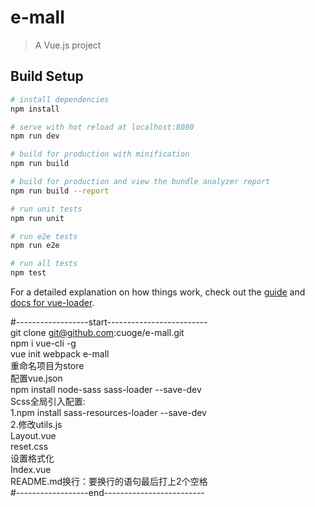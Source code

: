 # e-mall

> A Vue.js project

## Build Setup

``` bash
# install dependencies
npm install

# serve with hot reload at localhost:8080
npm run dev

# build for production with minification
npm run build

# build for production and view the bundle analyzer report
npm run build --report

# run unit tests
npm run unit

# run e2e tests
npm run e2e

# run all tests
npm test
```

For a detailed explanation on how things work, check out the [guide](http://vuejs-templates.github.io/webpack/) and [docs for vue-loader](http://vuejs.github.io/vue-loader).

#------------------start-------------------------  
git clone git@github.com:cuoge/e-mall.git  
npm i vue-cli -g  
vue init webpack e-mall  
重命名项目为store  
配置vue.json  
npm install node-sass sass-loader --save-dev  
Scss全局引入配置:  
    1.npm install sass-resources-loader --save-dev       
    2.修改utils.js  
Layout.vue  
reset.css  
设置格式化  
Index.vue  
README.md换行：要换行的语句最后打上2个空格  
#------------------end-------------------------  
